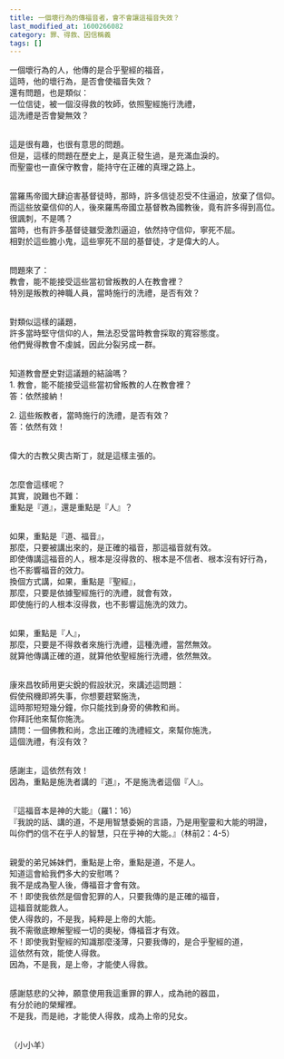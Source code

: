 ```yaml
---
title: 一個壞行為的傳福音者，會不會讓這福音失效？
last_modified_at: 1600266082
category: 罪、得救、因信稱義
tags: []
---
```


<p>一個壞行為的人，他傳的是合乎聖經的福音，<br/>
這時，他的壞行為，是否會使福音失效？<br/>
還有問題，也是類似：<br/>
一位信徒，被一個沒得救的牧師，依照聖經施行洗禮，<br/>
這洗禮是否會變無效？</p>
<p><br/>
這是很有趣，也很有意思的問題。<br/>
但是，這樣的問題在歷史上，是真正發生過，是充滿血淚的。<br/>
而聖靈也一直保守教會，能持守在正確的真理之路上。</p>
<p><br/>
當羅馬帝國大肆迫害基督徒時，那時，許多信徒忍受不住逼迫，放棄了信仰。<br/>
而這些放棄信仰的人，後來羅馬帝國立基督教為國教後，竟有許多得到高位。<br/>
很諷刺，不是嗎？<br/>
當時，也有許多基督徒雖受激烈逼迫，依然持守信仰，寧死不屈。<br/>
相對於這些膽小鬼，這些寧死不屈的基督徒，才是偉大的人。</p>
<p><br/>
問題來了：<br/>
教會，能不能接受這些當初曾叛教的人在教會裡？<br/>
特別是叛教的神職人員，當時施行的洗禮，是否有效？</p>
<p><br/>
對類似這樣的議題，<br/>
許多當時堅守信仰的人，無法忍受當時教會採取的寬容態度。<br/>
他們覺得教會不虔誠，因此分裂另成一群。</p>
<p><br/>
知道教會歷史對這議題的結論嗎？<br/>
1. 教會，能不能接受這些當初曾叛教的人在教會裡？<br/>
答：依然接納！</p>
<p>2. 這些叛教者，當時施行的洗禮，是否有效？<br/>
答：依然有效！</p>
<p><br/>
偉大的古教父奧古斯丁，就是這樣主張的。</p>
<p><br/>
怎麼會這樣呢？<br/>
其實，說難也不難：<br/>
重點是『道』，還是重點是『人』？</p>
<p><br/>
如果，重點是『道、福音』，<br/>
那麼，只要被講出來的，是正確的福音，那這福音就有效。<br/>
即使傳講這福音的人，根本是沒得救的、根本是不信者、根本沒有好行為，<br/>
也不影響福音的效力。<br/>
換個方式講，如果，重點是『聖經』，<br/>
那麼，只要是依據聖經施行的洗禮，就會有效，<br/>
即使施行的人根本沒得救，也不影響這施洗的效力。</p>
<p><br/>
如果，重點是『人』，<br/>
那麼，只要是不得救者來施行洗禮，這種洗禮，當然無效。<br/>
就算他傳講正確的道，就算他依聖經施行洗禮，依然無效。</p>
<p><br/>
康來昌牧師用更尖銳的假設狀況，來講述這問題：<br/>
假使飛機即將失事，你想要趕緊施洗，<br/>
這時那短短幾分鐘，你只能找到身旁的佛教和尚。<br/>
你拜託他來幫你施洗。<br/>
請問：一個佛教和尚，念出正確的洗禮經文，來幫你施洗，<br/>
這個洗禮，有沒有效？</p>
<p><br/>
感謝主，這依然有效！<br/>
因為，重點是施洗者講的『道』，不是施洗者這個『人』。</p>
<p><br/>
『這福音本是神的大能』（羅1：16）<br/>
『我說的話、講的道，不是用智慧委婉的言語，乃是用聖靈和大能的明證，<br/>
叫你們的信不在乎人的智慧，只在乎神的大能。』（林前2：4-5）</p>
<p><br/>
親愛的弟兄姊妹們，重點是上帝，重點是道，不是人。<br/>
知道這會給我們多大的安慰嗎？<br/>
我不是成為聖人後，傳福音才會有效。<br/>
不！即使我依然是個會犯罪的人，只要我傳的是正確的福音，<br/>
這福音就能救人。<br/>
使人得救的，不是我，純粹是上帝的大能。<br/>
我不需徹底瞭解聖經一切的奧秘，傳福音才有效。<br/>
不！即使我對聖經的知識那麼淺薄，只要我傳的，是合乎聖經的道，<br/>
這依然有效，能使人得救。<br/>
因為，不是我，是上帝，才能使人得救。</p>
<p><br/>
感謝慈悲的父神，願意使用我這重罪的罪人，成為祂的器皿，<br/>
有分於祂的榮耀裡。<br/>
不是我，而是祂，才能使人得救，成為上帝的兒女。</p>
<p><br/>
（小小羊）</p>
